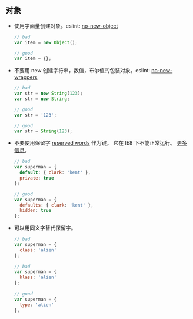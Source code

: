 ## 对象

  - 使用字面量创建对象。eslint: [no-new-object](http://eslint.org/docs/rules/no-new-object)

    ```javascript
    // bad
    var item = new Object();

    // good
    var item = {};
    ```
    
  - 不要用 new 创建字符串，数值，布尔值的包装对象。eslint: [no-new-wrappers](http://eslint.org/docs/rules/no-new-wrappers)

    ```javascript
    // bad
    var str = new String(123);
    var str = new String;

    // good
    var str = '123';

    // good
    var str = String(123);
    ```


  - 不要使用保留字 [reserved words](http://es5.github.io/#x7.6.1) 作为键。 它在 IE8 下不能正常运行。 [更多信息](https://github.com/airbnb/javascript/issues/61)。

    ```javascript
    // bad
    var superman = {
      default: { clark: 'kent' },
      private: true
    };

    // good
    var superman = {
      defaults: { clark: 'kent' },
      hidden: true
    };
    ```
  
  
  - 可以用同义字替代保留字。
  
    ```javascript
    // bad
    var superman = {
      class: 'alien'
    };
  
    // bad
    var superman = {
      klass: 'alien'
    };
  
    // good
    var superman = {
      type: 'alien'
    };
    ```
